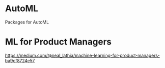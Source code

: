 # AutoML
Packages for AutoML

# ML for Product Managers
https://medium.com/@neal_lathia/machine-learning-for-product-managers-ba9cf8724e57

